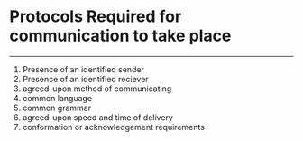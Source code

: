 # Protocols Required for communication to take place
---
1. Presence of an identified sender
2. Presence of an identified reciever
3. agreed-upon method of communicating
4. common language
5. common grammar
6. agreed-upon speed and time of delivery
7. conformation or acknowledgement requirements
